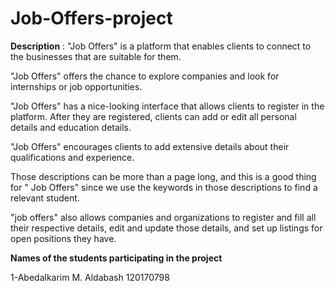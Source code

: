 # Job-Offers-project
**Description** : "Job Offers" is a platform that enables clients to connect to the businesses that are suitable for them.

"Job Offers" offers the chance to explore companies and look for internships or job opportunities.

"Job Offers" has a nice-looking interface that allows clients to register in the platform. After they are registered, clients can add or edit all personal details and education details.

"Job Offers" encourages clients to add extensive details about their qualifications and experience.

Those descriptions can be more than a page long, and this is a good thing for " Job Offers" since we use the keywords in those descriptions to find a relevant student.

"job offers" also allows companies and organizations to register and fill all their respective details, edit and update those details, and set up listings for open positions they have.

**Names of the students participating in the project**

  1-Abedalkarim M. Aldabash 120170798
  
